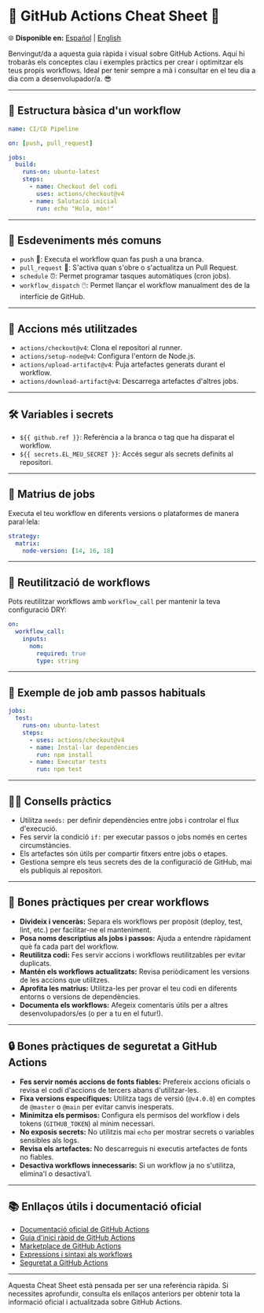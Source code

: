 # 🚀 GitHub Actions Cheat Sheet 🎉

🌐 **Disponible en:** [Español](./README.md) | [English](./README.en.md)

Benvingut/da a aquesta guia ràpida i visual sobre GitHub Actions. Aquí hi trobaràs els conceptes clau i exemples pràctics per crear i optimitzar els teus propis workflows. Ideal per tenir sempre a mà i consultar en el teu dia a dia com a desenvolupador/a. 😎

---

## 📁 Estructura bàsica d'un workflow

```yaml
name: CI/CD Pipeline

on: [push, pull_request]

jobs:
  build:
    runs-on: ubuntu-latest
    steps:
      - name: Checkout del codi
        uses: actions/checkout@v4
      - name: Salutació inicial
        run: echo "Hola, món!"
```

---

## 🏁 Esdeveniments més comuns

- `push` 🚀: Executa el workflow quan fas push a una branca.
- `pull_request` 🔀: S'activa quan s'obre o s'actualitza un Pull Request.
- `schedule` ⏰: Permet programar tasques automàtiques (cron jobs).
- `workflow_dispatch` 🖱️: Permet llançar el workflow manualment des de la interfície de GitHub.

---

## 🧩 Accions més utilitzades

- `actions/checkout@v4`: Clona el repositori al runner.
- `actions/setup-node@v4`: Configura l'entorn de Node.js.
- `actions/upload-artifact@v4`: Puja artefactes generats durant el workflow.
- `actions/download-artifact@v4`: Descarrega artefactes d'altres jobs.

---

## 🛠️ Variables i secrets

- `${{ github.ref }}`: Referència a la branca o tag que ha disparat el workflow.
- `${{ secrets.EL_MEU_SECRET }}`: Accés segur als secrets definits al repositori.

---

## 🧪 Matrius de jobs

Executa el teu workflow en diferents versions o plataformes de manera paral·lela:

```yaml
strategy:
  matrix:
    node-version: [14, 16, 18]
```

---

## 🔄 Reutilització de workflows

Pots reutilitzar workflows amb `workflow_call` per mantenir la teva configuració DRY:

```yaml
on:
  workflow_call:
    inputs:
      nom:
        required: true
        type: string
```

---

## 📝 Exemple de job amb passos habituals

```yaml
jobs:
  test:
    runs-on: ubuntu-latest
    steps:
      - uses: actions/checkout@v4
      - name: Instal·lar dependències
        run: npm install
      - name: Executar tests
        run: npm test
```

---

## 🧙‍♂️ Consells pràctics

- Utilitza `needs:` per definir dependències entre jobs i controlar el flux d'execució.
- Fes servir la condició `if:` per executar passos o jobs només en certes circumstàncies.
- Els artefactes són útils per compartir fitxers entre jobs o etapes.
- Gestiona sempre els teus secrets des de la configuració de GitHub, mai els publiquis al repositori.

---

## 🌟 Bones pràctiques per crear workflows

- **Divideix i venceràs:** Separa els workflows per propòsit (deploy, test, lint, etc.) per facilitar-ne el manteniment.
- **Posa noms descriptius als jobs i passos:** Ajuda a entendre ràpidament què fa cada part del workflow.
- **Reutilitza codi:** Fes servir accions i workflows reutilitzables per evitar duplicats.
- **Mantén els workflows actualitzats:** Revisa periòdicament les versions de les accions que utilitzes.
- **Aprofita les matrius:** Utilitza-les per provar el teu codi en diferents entorns o versions de dependències.
- **Documenta els workflows:** Afegeix comentaris útils per a altres desenvolupadors/es (o per a tu en el futur!).

---

## 🔒 Bones pràctiques de seguretat a GitHub Actions

- **Fes servir només accions de fonts fiables:** Prefereix accions oficials o revisa el codi d'accions de tercers abans d'utilitzar-les.
- **Fixa versions específiques:** Utilitza tags de versió (`@v4.0.0`) en comptes de `@master` o `@main` per evitar canvis inesperats.
- **Minimitza els permisos:** Configura els permisos del workflow i dels tokens (`GITHUB_TOKEN`) al mínim necessari.
- **No exposis secrets:** No utilitzis mai `echo` per mostrar secrets o variables sensibles als logs.
- **Revisa els artefactes:** No descarreguis ni executis artefactes de fonts no fiables.
- **Desactiva workflows innecessaris:** Si un workflow ja no s'utilitza, elimina'l o desactiva'l.

---

## 📚 Enllaços útils i documentació oficial

- [Documentació oficial de GitHub Actions](https://docs.github.com/ca/actions)
- [Guia d'inici ràpid de GitHub Actions](https://docs.github.com/ca/actions/quickstart)
- [Marketplace de GitHub Actions](https://github.com/marketplace?type=actions)
- [Expressions i sintaxi als workflows](https://docs.github.com/ca/actions/learn-github-actions/expressions)
- [Seguretat a GitHub Actions](https://docs.github.com/ca/actions/security-guides/security-hardening-for-github-actions)

---

Aquesta Cheat Sheet està pensada per ser una referència ràpida. Si necessites aprofundir, consulta els enllaços anteriors per obtenir tota la informació oficial i actualitzada sobre GitHub Actions. 